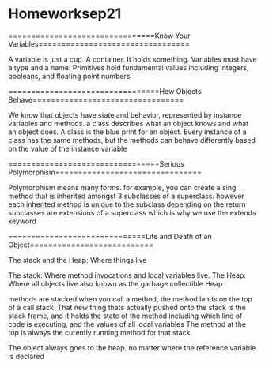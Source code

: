 # Homeworksep21
================================Know Your Variables=================================

A variable is just a cup. A container. It holds something.
Variables must have a type and a name.
Primitives hold fundamental values including integers, booleans, and floating point numbers 

=================================How Objects Behave=================================

We know that objects have state and behavior, represented by instance variables and methods. 
a class describes what an object knows and what an object does. A class is the blue print for an object. 
Every instance of a class has the same methods, but the methods can behave differently based on the value of the instance variable 

=================================Serious Polymorphism================================

Polymorphism means many forms. 
for example, you can create a sing method that is inherited amongst 3 subclasses of a superclass. however each inherited method is unique to the subclass
depending on the return 
subclasses are extensions of a superclass which is why we use the extends keyword

==============================Life and Death of an Object===========================

The stack and the Heap: Where things live

The stack: Where method invocations and local variables live.
The Heap: Where all objects live also known as the garbage collectible Heap 

methods are stacked.when you call a method, the method lands on the top of a call stack. That new thing thats actually pushed onto the stack is the stack frame,
and it holds the state of the method including which line of code is executing, and the values of all local variables 
The method at the top is always the curently running method for that stack.

The object always goes to the heap. no matter where the reference variable is declared
